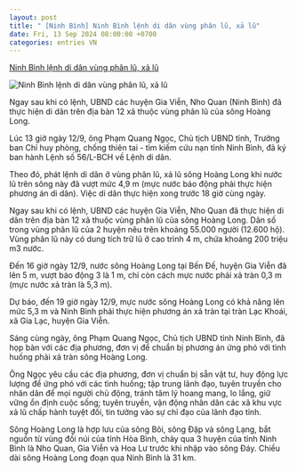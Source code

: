 ```yaml
---
layout: post
title: " [Ninh Bình] Ninh Bình lệnh di dân vùng phân lũ, xả lũ"
date: Fri, 13 Sep 2024 08:00:00 +0700
categories: entries VN
---
```

[Ninh Bình lệnh di dân vùng phân lũ, xả lũ](https://vneconomy.vn/ninh-binh-lenh-di-dan-vung-phan-lu-xa-lu.htm)

![Ninh Bình lệnh di dân vùng phân lũ, xả lũ](https://media.vneconomy.vn/640x360/images/upload/2024/09/12/fcac8c50-0595-4816-af11-2af284bc3e1f.jpg)

Ngay sau khi có lệnh, UBND các huyện Gia Viễn, Nho Quan (Ninh Bình) đã thực hiện di dân trên địa bàn 12 xã thuộc vùng phân lũ của sông Hoàng Long.

Lúc 13 giờ ngày 12/9, ông Phạm Quang Ngọc, Chủ tịch UBND tỉnh, Trưởng ban Chỉ huy phòng, chống thiên tai - tìm kiếm cứu nạn tỉnh Ninh Bình, đã ký ban hành Lệnh số 56/L-BCH về Lệnh di dân.

Theo đó, phát lệnh di dân ở vùng phân lũ, xả lũ sông Hoàng Long khi nước lũ trên sông này đã vượt mức 4,9 m (mực nước báo động phải thực hiện phương án di dân). Việc di dân thực hiện xong trước 18 giờ cùng ngày.

Ngay sau khi có lệnh, UBND các huyện Gia Viễn, Nho Quan đã thực hiện di dân trên địa bàn 12 xã thuộc vùng phân lũ của sông Hoàng Long. Dân số trong vùng phân lũ của 2 huyện nêu trên khoảng 55.000 người (12.600 hộ). Vùng phân lũ này có dung tích trữ lũ ở cao trình 4 m, chứa khoảng 200 triệu m3 nước.

Đến 16 giờ ngày 12/9, nước sông Hoàng Long tại Bến Đế, huyện Gia Viễn đã lên 5 m, vượt báo động 3 là 1 m, chỉ còn cách mực nước phải xả tràn 0,3 m (mực nước xả tràn là 5,3 m).

Dự báo, đến 19 giờ ngày 12/9, mực nước sông Hoàng Long có khả năng lên mức 5,3 m và Ninh Bình phải thực hiện phương án xả tràn tại tràn Lạc Khoái, xã Gia Lạc, huyện Gia Viễn.

Sáng cùng ngày, ông Phạm Quang Ngọc, Chủ tịch UBND tỉnh Ninh Bình, đã họp bàn với các địa phương, đơn vị để chuẩn bị phương án ứng phó với tình huống phải xả tràn sông Hoàng Long.

Ông Ngọc yêu cầu các địa phương, đơn vị chuẩn bị sẵn vật tư, huy động lực lượng để ứng phó với các tình huống; tập trung lãnh đạo, tuyên truyền cho nhân dân để mọi người chủ động, tránh tâm lý hoang mang, lo lắng, giữ vững ổn định cuộc sống; tuyên truyền, vận động nhân dân các xã khu vực xả lũ chấp hành tuyệt đối, tin tưởng vào sự chỉ đạo của lãnh đạo tỉnh.

Sông Hoàng Long là hợp lưu của sông Bôi, sông Đập và sông Lạng, bắt nguồn từ vùng đồi núi của tỉnh Hòa Bình, chảy qua 3 huyện của tỉnh Ninh Bình là Nho Quan, Gia Viễn và Hoa Lư trước khi nhập vào sông Đáy. Chiều dài sông Hoàng Long đoạn qua Ninh Bình là 31 km.

